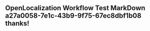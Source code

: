 <properties
ms.topic="hero-topic1"
ms.test1="hero-topic"
ms.test2="test"/>

## OpenLocalization Workflow Test MarkDown a27a0058-7e1c-43b9-9f75-67ec8dbf1b08 thanks!
